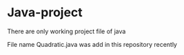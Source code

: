 # Java-project

There are only working project file of java

File name Quadratic.java was add in this repository recently

